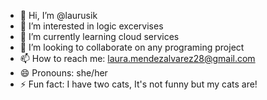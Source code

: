 - 👋 Hi, I’m @laurusik
- 👀 I’m interested in logic excervises
- 🌱 I’m currently learning cloud services
- 💞️ I’m looking to collaborate on any programing project
- 📫 How to reach me: laura.mendezalvarez28@gmail.com
- 😄 Pronouns: she/her
- ⚡ Fun fact: I have two cats, It's not funny but my cats are!

<!---
laurusik/laurusik is a ✨ special ✨ repository because its `README.md` (this file) appears on your GitHub profile.
You can click the Preview link to take a look at your changes.
--->
